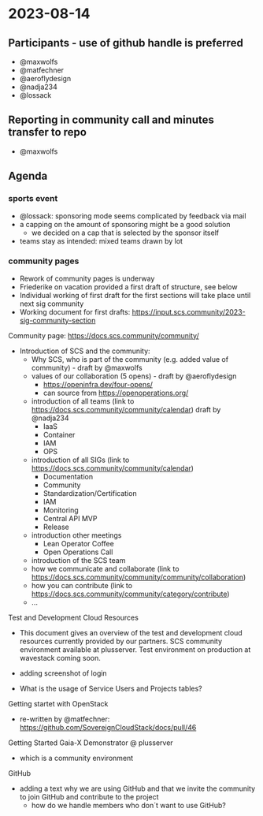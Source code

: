 # 2023-08-14

## Participants - use of github handle is preferred

* @maxwolfs
* @matfechner
* @aeroflydesign
* @nadja234
* @lossack

## Reporting in community call and minutes transfer to repo

* @maxwolfs

## Agenda

### sports event

* @lossack: sponsoring mode seems complicated by feedback via mail
* a capping on the amount of sponsoring might be a good solution
  * we decided on a cap that is selected by the sponsor itself
* teams stay as intended: mixed teams drawn by lot

### community pages

* Rework of community pages is underway
* Friederike on vacation provided a first draft of structure, see below
* Individual working of first draft for the first sections will take place until next sig community
* Working document for first drafts: <https://input.scs.community/2023-sig-community-section>

Community page: <https://docs.scs.community/community/>

* Introduction of SCS and the community:
  * Why SCS, who is part of the community (e.g. added value of community) - draft by @maxwolfs
  * values of our collaboration (5 opens) - draft by @aeroflydesign
    * <https://openinfra.dev/four-opens/>
    * can source from <https://openoperations.org/>
  * introduction of all teams (link to <https://docs.scs.community/community/calendar>)  draft by @nadja234
    * IaaS
    * Container
    * IAM
    * OPS
  * introduction of all SIGs (link to <https://docs.scs.community/community/calendar>)
    * Documentation
    * Community
    * Standardization/Certification
    * IAM
    * Monitoring
    * Central API MVP
    * Release
  * introduction other meetings
    * Lean Operator Coffee
    * Open Operations Call
  * introduction of the SCS team
  * how we communicate and collaborate (link to <https://docs.scs.community/community/community/collaboration>)
  * how you can contribute (link to <https://docs.scs.community/community/category/contribute>)
  * ...

Test and Development Cloud Resources

* This document gives an overview of the test and development cloud resources currently provided by our partners. SCS community environment available at plusserver. Test environment on production at wavestack coming soon.

* adding screenshot of login
* What is the usage of Service Users and Projects tables?

Getting startet with OpenStack

* re-written by @matfechner: <https://github.com/SovereignCloudStack/docs/pull/46>

Getting Started Gaia-X Demonstrator @ plusserver

* which is a community environment

GitHub

* adding a text why we are using GitHub and that we invite the community to join GitHub and contribute to the project
  * how do we handle members who don´t want to use GitHub?
